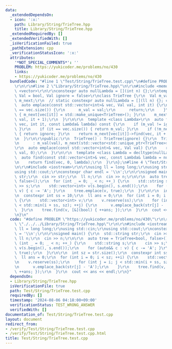 ```yaml
---
data:
  _extendedDependsOn:
  - icon: ':x:'
    path: Library/String/TrieTree.hpp
    title: Library/String/TrieTree.hpp
  _extendedRequiredBy: []
  _extendedVerifiedWith: []
  _isVerificationFailed: true
  _pathExtension: cpp
  _verificationStatusIcon: ':x:'
  attributes:
    '*NOT_SPECIAL_COMMENTS*': ''
    PROBLEM: https://yukicoder.me/problems/no/430
    links:
    - https://yukicoder.me/problems/no/430
  bundledCode: "#line 1 \"Test/String/TrieTree.test.cpp\"\n#define PROBLEM \"https://yukicoder.me/problems/no/430\"\
    \r\n\r\n#line 2 \"Library/String/TrieTree.hpp\"\n\r\n#include <memory>\r\n#include\
    \ <vector>\r\n\r\nconstexpr auto nullLambda = [](int n) {};\r\ntemplate <class\
    \ Val = bool, Val ignore = false>\r\nclass TrieTree {\r\n  Val m_val;\r\n  std::vector<std::unique_ptr<TrieTree>>\
    \ m_next;\r\n  // static constexpr auto nullLambda = [](ll n) {}; c++17\r\n\r\n\
    \  auto emplace(const std::vector<int>& vec, Val val, int it) {\r\n    if (it\
    \ == vec.size()) {\r\n      m_val = val;\r\n      return;\r\n    }\r\n    if (!m_next[vec[it]])\
    \ { m_next[vec[it]] = std::make_unique<TrieTree>(); }\r\n    m_next[vec[it]]->emplace(vec,\
    \ val, it + 1);\r\n  }\r\n\r\n  template <class Lambda>\r\n  auto find(const std::vector<int>&\
    \ vec, int it, const Lambda& lambda) const {\r\n    if (m_val != ignore) { lambda(m_val);\
    \ }\r\n    if (it == vec.size()) { return m_val; }\r\n    if (!m_next[vec[it]])\
    \ { return ignore; }\r\n    return m_next[vec[it]]->find(vec, it + 1, lambda);\r\
    \n  }\r\n\r\npublic:\r\n  TrieTree() : TrieTree(ignore) {}\r\n  TrieTree(Val val)\r\
    \n      : m_val(val), m_next(std::vector<std::unique_ptr<TrieTree>>(26)) {}\r\n\
    \r\n  auto emplace(const std::vector<int>& vec, Val val) {\r\n    return emplace(vec,\
    \ val, 0);\r\n  }\r\n\r\n  template <class Lambda = decltype(nullLambda)>\r\n\
    \  auto find(const std::vector<int>& vec, const Lambda& lambda = nullLambda) {\r\
    \n    return find(vec, 0, lambda);\r\n  }\r\n};\n#line 4 \"Test/String/TrieTree.test.cpp\"\
    \n\r\n#include <iostream>\r\n\r\nusing ll = long long;\r\nusing std::cin;\r\n\
    using std::cout;\r\nconstexpr char endl = '\\n';\r\n\r\nsigned main() {\r\n  std::string\
    \ str;\r\n  cin >> str;\r\n  ll n;\r\n  cin >> n;\r\n\r\n  auto tree = TrieTree<bool,\
    \ false>();\r\n  for (int _ = 0; _ < n; ++_) {\r\n    std::string s;\r\n    cin\
    \ >> s;\r\n    std::vector<int> v(s.begin(), s.end());\r\n    for (auto&& c :\
    \ v) { c -= 'A'; }\r\n    tree.emplace(v, true);\r\n  }\r\n\r\n  int sz = str.size();\r\
    \n  constexpr int ss = 10;\r\n  ll ans = 0;\r\n  for (int i = 0; i < sz; ++i)\
    \ {\r\n    std::vector<int> v;\r\n    v.reserve(ss);\r\n    for (int j = i; j\
    \ < std::min(i + ss, sz); ++j) {\r\n      v.emplace_back(str[j] - 'A');\r\n  \
    \  }\r\n    tree.find(v, [&](bool) { ++ans; });\r\n  }\r\n  cout << ans << endl;\r\
    \n}\n"
  code: "#define PROBLEM \"https://yukicoder.me/problems/no/430\"\r\n\r\n#include\
    \ \"./../../Library/String/TrieTree.hpp\"\r\n\r\n#include <iostream>\r\n\r\nusing\
    \ ll = long long;\r\nusing std::cin;\r\nusing std::cout;\r\nconstexpr char endl\
    \ = '\\n';\r\n\r\nsigned main() {\r\n  std::string str;\r\n  cin >> str;\r\n \
    \ ll n;\r\n  cin >> n;\r\n\r\n  auto tree = TrieTree<bool, false>();\r\n  for\
    \ (int _ = 0; _ < n; ++_) {\r\n    std::string s;\r\n    cin >> s;\r\n    std::vector<int>\
    \ v(s.begin(), s.end());\r\n    for (auto&& c : v) { c -= 'A'; }\r\n    tree.emplace(v,\
    \ true);\r\n  }\r\n\r\n  int sz = str.size();\r\n  constexpr int ss = 10;\r\n\
    \  ll ans = 0;\r\n  for (int i = 0; i < sz; ++i) {\r\n    std::vector<int> v;\r\
    \n    v.reserve(ss);\r\n    for (int j = i; j < std::min(i + ss, sz); ++j) {\r\
    \n      v.emplace_back(str[j] - 'A');\r\n    }\r\n    tree.find(v, [&](bool) {\
    \ ++ans; });\r\n  }\r\n  cout << ans << endl;\r\n}"
  dependsOn:
  - Library/String/TrieTree.hpp
  isVerificationFile: true
  path: Test/String/TrieTree.test.cpp
  requiredBy: []
  timestamp: '2024-08-06 04:18:00+09:00'
  verificationStatus: TEST_WRONG_ANSWER
  verifiedWith: []
documentation_of: Test/String/TrieTree.test.cpp
layout: document
redirect_from:
- /verify/Test/String/TrieTree.test.cpp
- /verify/Test/String/TrieTree.test.cpp.html
title: Test/String/TrieTree.test.cpp
---
```

